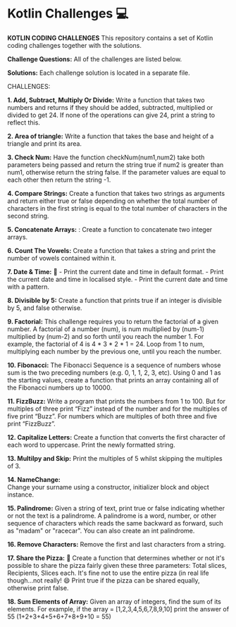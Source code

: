 # Kotlin Challenges :computer:



**KOTLIN CODING CHALLENGES**
This repository contains a set of Kotlin coding challenges together with the solutions.

**Challenge Questions:**
All of the challenges are listed below.

**Solutions:**
Each challenge solution is located in a separate file.

CHALLENGES:

**1.  Add, Subtract, Multiply Or Divide:**
    Write a function that takes two numbers and returns if they should be added, subtracted, 
    multiplied or divided to get 24. If none of the operations can give 24, print a 
    string to reflect this.

**2.  Area of triangle:**
    Write a function that takes the base and height of a triangle and print its area.
   
**3.  Check Num:** 
    Have the function checkNum(num1,num2) take both parameters being passed and return the 
    string true if num2 is greater than num1, otherwise return the string false.
    If the parameter values are equal to each other then return the string -1.

**4.  Compare Strings:**
    Create a function that takes two strings as arguments and return either true or false 
    depending on whether the total number of characters in the first string is equal to the 
    total number of characters in the second string.

**5.  Concatenate Arrays:** :
    Create a function to concatenate two integer arrays.

**6.  Count The Vowels:**
    Create a function that takes a string and print the number of vowels contained within it.
    
**7.  Date & Time:** :date:
    - Print the current date and time in default format.
    - Print the current date and time in localised style.
    - Print the current date and time with a pattern.
 
**8.  Divisible by 5:**
    Create a function that prints true if an integer is divisible by 5, and false otherwise.

**9.  Factorial:**
    This challenge requires you to return the factorial of a given number. A factorial of a number 
    (num), is num multiplied by (num-1) multiplied by (num-2) and so forth until you reach the number 1. 
    For example, the factorial of 4 is 4 * 3 * 2 * 1 = 24. Loop from 1 to num, multiplying each number by 
    the previous one, until you reach the number.
 
**10. Fibonacci:**
    The Fibonacci Sequence is a sequence of numbers whose sum is the two preceding numbers (e.g. 0, 1, 1, 2, 3, etc). 
    Using 0 and 1 as the starting values, create a function that prints an array containing all of the Fibonacci 
    numbers up to 10000.

**11. FizzBuzz:**
    Write a program that prints the numbers from 1 to 100. But for multiples of three print “Fizz” instead of 
    the number and for the multiples of five print “Buzz”. For numbers which are multiples of both three and five 
    print “FizzBuzz”.

**12. Capitalize Letters:** 
    Create a function that converts the first character of each word to uppercase. Print the newly formatted string.
    
**13. Multilpy and Skip:**
    Print the multiples of 5 whilst skipping the multiples of 3.
    
**14. NameChange:**    
    Change your surname using a constructor, initializer block and object instance.
   
**15. Palindrome:**
    Given a string of text, print true or false indicating whether or not the text is a palindrome. 
    A palindrome is a word, number, or other sequence of characters which reads the same backward as forward, 
    such as "madam" or "racecar". You can also create an int palindrome.

**16. Remove Characters:**
    Remove the first and last characters from a string.
    
**17. Share the Pizza:** :pizza:
    Create a function that determines whether or not it's possible to share the pizza fairly given these three
    parameters:
    Total slices, Recipients, Slices each.
    It's fine not to use the entire pizza (in real life though...not really! :smile:
    Print true if the pizza can be shared equally, otherwise print false.  

**18. Sum Elements of Array:**
    Given an array of integers, find the sum of its elements.
    For example, if the array = [1,2,3,4,5,6,7,8,9,10] print the answer of 55 (1+2+3+4+5+6+7+8+9+10 = 55)
